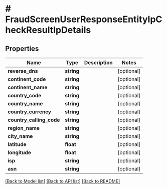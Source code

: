 # # FraudScreenUserResponseEntityIpCheckResultIpDetails

## Properties

Name | Type | Description | Notes
------------ | ------------- | ------------- | -------------
**reverse_dns** | **string** |  | [optional]
**continent_code** | **string** |  | [optional]
**continent_name** | **string** |  | [optional]
**country_code** | **string** |  | [optional]
**country_name** | **string** |  | [optional]
**country_currency** | **string** |  | [optional]
**country_calling_code** | **string** |  | [optional]
**region_name** | **string** |  | [optional]
**city_name** | **string** |  | [optional]
**latitude** | **float** |  | [optional]
**longitude** | **float** |  | [optional]
**isp** | **string** |  | [optional]
**asn** | **string** |  | [optional]

[[Back to Model list]](../../README.md#models) [[Back to API list]](../../README.md#endpoints) [[Back to README]](../../README.md)
